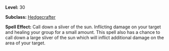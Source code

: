 <!-- TITLE: Spell: Sunsliver -->

**Level:** 30

**Subclass:** [Hedgecrafter](hedgecrafter)

**Spell Effect:** Call down a sliver of the sun.  Inflicting damage on your target and healing your group for a small amount.  This spell also has a chance to call down a large sliver of the sun which will inflict additional damage on the area of your target.